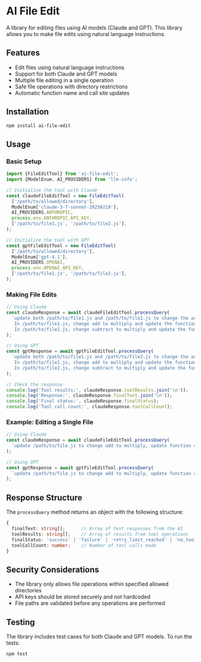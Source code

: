 # AI File Edit

A library for editing files using AI models (Claude and GPT). This library allows you to make file edits using natural language instructions.

## Features

- Edit files using natural language instructions
- Support for both Claude and GPT models
- Multiple file editing in a single operation
- Safe file operations with directory restrictions
- Automatic function name and call site updates

## Installation

```bash
npm install ai-file-edit
```

## Usage

### Basic Setup

```ts
import {FileEditTool} from 'ai-file-edit';
import {ModelEnum, AI_PROVIDERS} from 'llm-info';

// Initialize the tool with Claude
const claudeFileEditTool = new FileEditTool(
  ['/path/to/allowed/directory'],
  ModelEnum['claude-3-7-sonnet-20250219'],
  AI_PROVIDERS.ANTHROPIC,
  process.env.ANTHROPIC_API_KEY,
  ['/path/to/file1.js', '/path/to/file2.js'],
);

// Initialize the tool with GPT
const gptFileEditTool = new FileEditTool(
  ['/path/to/allowed/directory'],
  ModelEnum['gpt-4.1'],
  AI_PROVIDERS.OPENAI,
  process.env.OPENAI_API_KEY,
  ['/path/to/file1.js', '/path/to/file2.js'],
);
```

### Making File Edits

```ts
// Using Claude
const claudeResponse = await claudeFileEditTool.processQuery(
  `update both /path/to/file1.js and /path/to/file2.js to change the arithmetic operations to multiplication. 
   In /path/to/file1.js, change add to multiply and update the function calls.
   In /path/to/file2.js, change subtract to multiply and update the function calls.`,
);

// Using GPT
const gptResponse = await gptFileEditTool.processQuery(
  `update both /path/to/file1.js and /path/to/file2.js to change the arithmetic operations to multiplication. 
   In /path/to/file1.js, change add to multiply and update the function calls.
   In /path/to/file2.js, change subtract to multiply and update the function calls.`,
);

// Check the response
console.log('Tool results:', claudeResponse.toolResults.join('\n'));
console.log('Response:', claudeResponse.finalText.join('\n'));
console.log('Final status:', claudeResponse.finalStatus);
console.log('Tool call count:', claudeResponse.toolCallCount);
```

### Example: Editing a Single File

```ts
// Using Claude
const claudeResponse = await claudeFileEditTool.processQuery(
  `update /path/to/file.js to change add to multiply, update function calls as well`,
);

// Using GPT
const gptResponse = await gptFileEditTool.processQuery(
  `update /path/to/file.js to change add to multiply, update function calls as well`,
);
```

## Response Structure

The `processQuery` method returns an object with the following structure:

```ts
{
  finalText: string[];      // Array of text responses from the AI
  toolResults: string[];    // Array of results from tool operations
  finalStatus: 'success' | 'failure' | 'retry_limit_reached' | 'no_tool_calls';
  toolCallCount: number;    // Number of tool calls made
}
```

## Security Considerations

- The library only allows file operations within specified allowed directories
- API keys should be stored securely and not hardcoded
- File paths are validated before any operations are performed

## Testing

The library includes test cases for both Claude and GPT models. To run the tests:

```bash
npm test
```
